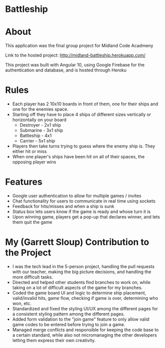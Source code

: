 # Battleship

# About
This application was the final group project for Midland Code Acadmeny

Link to the hosted project: http://midland-battleship.herokuapp.com/ 

This project was built with Angular 10, using Google Firebase for the authentication and database, and is hosted through Heroku

# Rules
* Each player has 2 10x10 boards in front of them, one for their ships and one for the enemies space.
* Starting off they have to place 4 ships of different sizes vertically or horizontally on your board
    * Destroyer - 2x1 ship
    * Submarine - 3x1 ship
    * Battleship - 4x1
    * Carrier - 5x1 ship
 * Players then take turns trying to guess where the enemy ship is. They either hit or miss
 * When one player's ships have been hit on all of their spaces, the opposing player wins

# Features
* Google user authentication to allow for multiple games / invites
* Chat functionality for users to communicate in real time using sockets
* Feedback for hits/misses and when a ship is sunk
* Status box lets users know if the game is ready and whose turn it is
* Upon winning game, players get a pop-up that declares winner, and lets them quit the game

# My (Garrett Sloup) Contribution to the Project
* I was the tech lead in the 5-person project, handling the pull requests with our teacher, making the big picture decisions, and handling the more difficult tasks.
* Directed and helped other students find branches to work on, while taking on a lot of difficult aspects of the game for my branches.
* Coded the game board UI and logic to determine ship placement, valid/invalid hits, game flow, checking if game is over, determining who won, etc.
* Standardized and fixed the styling UI/UX among the different pages for a consistent styling pattern among the different pages.
* Added form validation to the "join game" feature to only allow valid game codes to be entered before trying to join a game.
* Managed merge conflicts and responsible for keeping the code base to a certain standard, while also not micromanaging the other developers letting them express their own creativity.
